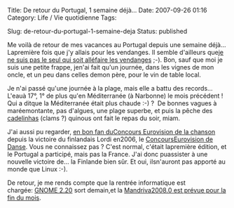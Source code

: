 Title: De retour du Portugal, 1 semaine déjà...
Date: 2007-09-26 01:16
Category: Life / Vie quotidienne
Tags:

Slug: de-retour-du-portugal-1-semaine-deja
Status: published

Me voilà de retour de mes vacances au Portugal depuis une semaine déjà... Lapremière fois que j'y allais pour les vendanges. Il semble d'ailleurs que[je ne suis pas le seul qui soit alléfaire les vendanges](\%22http://www.0d.be/2007/08/30/off/\%22) ;-). Bon, sauf que moi je suis une petite frappe, jen'ai fait qu'un journée, dans les vignes de mon oncle, et un peu dans celles demon père, pour le vin de table local.  
  
Je n'ai passé qu'une journée à la plage, mais elle a battu des records... L'eauà 17°, 1° de plus qu'en Méditerranée (à Narbonne) le mois précédent ! Qui a ditque la Méditerranée était plus chaude :-) ?  De bonnes vagues à maréemontante, pas d'algues, une plage superbe, et puis la pêche des [cadelinhas](\%22http://www.ideotario.com/blog500_conquilha03.jpg\%22) (clams ?) quinous ont fait le repas du soir, miam.  
  
J'ai aussi pu regarder, [en bon fan duConcours Eurovision de la chanson](\%22/post/2007/05/16/Vivement-lelargissement-extra-europeen\%22) depuis la victoire du finlandais Lordi en2006, le [ConcoursEurovision de Danse](\%22http://en.wikipedia.org/wiki/Eurovision_Dance_Contest_2007\%22). Vous ne connaissez pas ? C'est normal, c'était lapremière édition, et le Portugal a participé, mais pas la France. J'ai donc puassister à une nouvelle victoire de... la Finlande bien sûr. Et oui, ilsn'auront pas apporté au monde que Linux :-).  
  
De retour, je me rends compte que la rentrée informatique est chargée: [GNOME 2.20](\%22http://www.gnome.org/start/2.20/notes/fr/\%22) sort demain,et la [Mandriva2008.0 est prévue pour la fin du mois](\%22http://wiki.mandriva.com/en/Releases/Mandriva/2008.0/Development\%22).
